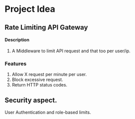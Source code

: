 # Project Idea

## Rate Limiting API Gateway 

#### Description
1. A Middleware to limit API request and that too per user/ip. 

### Features
1. Allow X request per minute per user. 
2. Block excessive request. 
3. Return HTTP status codes. 

## Security aspect. 
User Authentication and role-based limits. 
